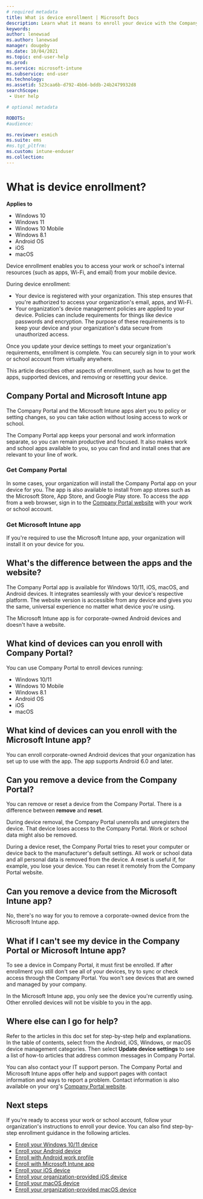 ```yaml
---
# required metadata
title: What is device enrollment | Microsoft Docs
description: Learn what it means to enroll your device with the Company Portal and Microsoft Intune app.
keywords:
author: lenewsad
ms.author: lanewsad
manager: dougeby
ms.date: 10/04/2021
ms.topic: end-user-help
ms.prod:
ms.service: microsoft-intune
ms.subservice: end-user
ms.technology:
ms.assetid: 523caa6b-d792-4bb6-bddb-24b2479932d8
searchScope:
 - User help

# optional metadata

ROBOTS:  
#audience:

ms.reviewer: esmich  
ms.suite: ems
#ms.tgt_pltfrm:
ms.custom: intune-enduser
ms.collection: 
---
```


# What is device enrollment?  

**Applies to**  
- Windows 10  
- Windows 11  
- Windows 10 Mobile  
- Windows 8.1  
- Android OS  
- iOS  
- macOS  

Device enrollment enables you to access your work or school's internal resources (such as apps, Wi-Fi, and email) from your mobile device.  

During device enrollment:

* Your device is registered with your organization. This step ensures that you're authorized to access your organization's email, apps, and Wi-Fi. 
* Your organization's device management policies are applied to your device. Policies can include requirements for things like device passwords and encryption. The purpose of these requirements is to keep your device and your organization's data secure from unauthorized access.  

Once you update your device settings to meet your organization's requirements, enrollment is complete. You can securely sign in to your work or school account from virtually anywhere.  

This article describes other aspects of enrollment, such as how to get the apps, supported devices, and removing or resetting your device.  

## Company Portal and Microsoft Intune app

The Company Portal and the Microsoft Intune apps alert you to policy or setting changes, so you can take action without losing access to work or school. 

The Company Portal app keeps your personal and work information separate, so you can remain productive and focused. It also makes work and school apps available to you, so you can find and install ones that are relevant to your line of work.  

### Get Company Portal

In some cases, your organization will install the Company Portal app on your device for you. The app is also available to install from app stores such as the Microsoft Store, App Store, and Google Play store. To access the app from a web browser, sign in to the [Company Portal website](https://go.microsoft.com/fwlink/?linkid=2010980) with your work or school account.  

### Get Microsoft Intune app

If you're required to use the Microsoft Intune app, your organization will install it on your device for you.  

## What's the difference between the apps and the website?
The Company Portal app is available for Windows 10/11, iOS, macOS, and Android devices. It integrates seamlessly with your device's respective platform. The website version is accessible from any device and gives you the same, universal experience no matter what device you're using. 

The Microsoft Intune app is for corporate-owned Android devices and doesn't have a website.  

## What kind of devices can you enroll with Company Portal?
You can use Company Portal to enroll devices running: 

- Windows 10/11  
- Windows 10 Mobile  
- Windows 8.1  
- Android OS  
- iOS  
- macOS  

## What kind of devices can you enroll with the Microsoft Intune app?  
You can enroll corporate-owned Android devices that your organization has set up to use with the app. The app supports Android 6.0 and later. 

## Can you remove a device from the Company Portal?
You can remove or reset a device from the Company Portal. There is a difference between **remove** and **reset**.

During device removal, the Company Portal unenrolls and unregisters the device. That device loses access to the Company Portal. Work or school data might also be removed. 

During a device reset, the Company Portal tries to reset your computer or device back to the manufacturer's default settings. All work or school data and all personal data is removed from the device. A reset is useful if, for example, you lose your device. You can reset it remotely from the Company Portal website.  

## Can you remove a device from the Microsoft Intune app?
No, there's no way for you to remove a corporate-owned device from the Microsoft Intune app.  

## What if I can't see my device in the Company Portal or Microsoft Intune app?
To see a device in Company Portal, it must first be enrolled. If after enrollment you still don't see all of your devices, try to sync or check access through the Company Portal. You won't see devices that are owned and managed by your company.

In the Microsoft Intune app, you only see the device you're currently using. Other enrolled devices will not be visible to you in the app.  

## Where else can I go for help?  

Refer to the articles in this doc set for step-by-step help and explanations. In the table of contents, select from the Android, iOS, Windows, or macOS device management categories. Then select **Update device settings** to see a list of how-to articles that address common messages in Company Portal.    

You can also contact your IT support person. The Company Portal and Microsoft Intune apps offer help and support pages with contact information and ways to report a problem. Contact information is also available on your org's [Company Portal website](https://go.microsoft.com/fwlink/?linkid=2010980).  

## Next steps  
If you're ready to access your work or school account, follow your organization's instructions to enroll your device. You can also find step-by-step enrollment guidance in the following articles.

* [Enroll your Windows 10/11 device](enroll-windows-10-device.md)
* [Enroll your Android device](enroll-device-android-company-portal.md)
* [Enroll with Android work profile](enroll-device-android-work-profile.md)
* [Enroll with Microsoft Intune app](enroll-device-android-microsoft-intune-app.md)
* [Enroll your iOS device](enroll-your-device-in-intune-ios.md)
* [Enroll your organization-provided iOS device](enroll-your-device-dep-ios.md)
* [Enroll your macOS device](enroll-your-device-in-intune-macos-cp.md)
* [Enroll your organization-provided macOS device](enroll-company-device-macos.md)
